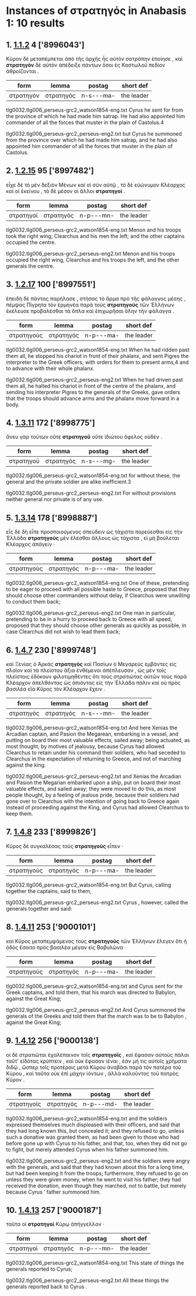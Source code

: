 # Instances of στρατηγός in Anabasis 1: 10 results
## 1. [1.1.2](https://beyond-translation.perseus.org/reader/urn:cts:greekLit:tlg0032.tlg006.perseus-grc2:1.1.2?mode=syntax-trees) 4 ['8996043']
Κῦρον δὲ μεταπέμπεται ἀπὸ τῆς ἀρχῆς ἧς αὐτὸν σατράπην ἐποίησε , καὶ **στρατηγὸν** δὲ αὐτὸν ἀπέδειξε πάντων ὅσοι ἐς Καστωλοῦ πεδίον ἁθροίζονται . 

| form | lemma | postag | short def |
| --- | --- | --- | --- |
| στρατηγὸν | στρατηγός | n-s---ma- | the leader |

tlg0032.tlg006_perseus-grc2_watson1854-eng.txt Cyrus he sent for from the province of which he had made him satrap. He had also appointed him commander of all the forces that muster in the plain of Castolus.4 

tlg0032.tlg006_perseus-grc2_perseus-eng2.txt but  Cyrus  he summoned from the province over which he had made him satrap, and he had also appointed him commander of all the forces that muster in the plain of Castolus. 

## 2. [1.2.15](https://beyond-translation.perseus.org/reader/urn:cts:greekLit:tlg0032.tlg006.perseus-grc2:1.2.15?mode=syntax-trees) 95 ['8997482']
εἶχε δὲ τὸ μὲν δεξιὸν Μένων καὶ οἱ σὺν αὐτῷ , τὸ δὲ εὐώνυμον Κλέαρχος καὶ οἱ ἐκείνου , τὸ δὲ μέσον οἱ ἄλλοι **στρατηγοί** . 

| form | lemma | postag | short def |
| --- | --- | --- | --- |
| στρατηγοί | στρατηγός | n-p---mn- | the leader |

tlg0032.tlg006_perseus-grc2_watson1854-eng.txt Menon and his troops took the right wing; Clearchus and his men the left; and the other captains occupied the centre. 

tlg0032.tlg006_perseus-grc2_perseus-eng2.txt Menon and his troops occupied the right wing, Clearchus and his troops the left, and the other generals the centre. 

## 3. [1.2.17](https://beyond-translation.perseus.org/reader/urn:cts:greekLit:tlg0032.tlg006.perseus-grc2:1.2.17?mode=syntax-trees) 100 ['8997551']
ἐπειδὴ δὲ πάντας παρήλασε , στήσας τὸ ἅρμα πρὸ τῆς φάλαγγος μέσης , πέμψας Πίγρητα τὸν ἑρμηνέα παρὰ τοὺς **στρατηγοὺς** τῶν Ἑλλήνων ἐκέλευσε προβαλέσθαι τὰ ὅπλα καὶ ἐπιχωρῆσαι ὅλην τὴν φάλαγγα . 

| form | lemma | postag | short def |
| --- | --- | --- | --- |
| στρατηγοὺς | στρατηγός | n-p---ma- | the leader |

tlg0032.tlg006_perseus-grc2_watson1854-eng.txt When he had ridden past them all, he stopped his chariot in front of their phalanx, and sent Pigres the interpreter to the Greek officers, with orders for them to present arms,4 and to advance with their whole phalanx. 

tlg0032.tlg006_perseus-grc2_perseus-eng2.txt When he had driven past them all, he halted his chariot in front of the centre of the phalanx, and sending his interpreter Pigres to the generals of the Greeks, gave orders that the troops should advance arms and the phalanx move forward in a body. 

## 4. [1.3.11](https://beyond-translation.perseus.org/reader/urn:cts:greekLit:tlg0032.tlg006.perseus-grc2:1.3.11?mode=syntax-trees) 172 ['8998775']
ἄνευ γὰρ τούτων οὔτε **στρατηγοῦ** οὔτε ἰδιώτου ὄφελος οὐδέν . 

| form | lemma | postag | short def |
| --- | --- | --- | --- |
| στρατηγοῦ | στρατηγός | n-s---mg- | the leader |

tlg0032.tlg006_perseus-grc2_watson1854-eng.txt for without these, the general and the private soldier are alike inefficient.3 

tlg0032.tlg006_perseus-grc2_perseus-eng2.txt For without provisions neither general nor private is of any use. 

## 5. [1.3.14](https://beyond-translation.perseus.org/reader/urn:cts:greekLit:tlg0032.tlg006.perseus-grc2:1.3.14?mode=syntax-trees) 178 ['8998887']
εἷς δὲ δὴ εἶπε προσποιούμενος σπεύδειν ὡς τάχιστα πορεύεσθαι εἰς τὴν Ἑλλάδα **στρατηγοὺς** μὲν ἑλέσθαι ἄλλους ὡς τάχιστα , εἰ μὴ βούλεται Κλέαρχος ἀπάγειν · 

| form | lemma | postag | short def |
| --- | --- | --- | --- |
| στρατηγοὺς | στρατηγός | n-p---ma- | the leader |

tlg0032.tlg006_perseus-grc2_watson1854-eng.txt One of these, pretending to be eager to proceed with all possible haste to Greece, proposed that they should choose other commanders without delay, if Clearchus were unwilling to conduct them back; 

tlg0032.tlg006_perseus-grc2_perseus-eng2.txt One man in particular, pretending to be in a hurry to proceed back to  Greece  with all speed, proposed that they should choose other generals as quickly as possible, in case Clearchus did not wish to lead them back; 

## 6. [1.4.7](https://beyond-translation.perseus.org/reader/urn:cts:greekLit:tlg0032.tlg006.perseus-grc2:1.4.7?mode=syntax-trees) 230 ['8999748']
καὶ Ξενίας ὁ Ἀρκὰς **στρατηγὸς** καὶ Πασίων ὁ Μεγαρεὺς ἐμβάντες εἰς πλοῖον καὶ τὰ πλείστου ἄξια ἐνθέμενοι ἀπέπλευσαν , ὡς μὲν τοῖς πλείστοις ἐδόκουν φιλοτιμηθέντες ὅτι τοὺς στρατιώτας αὐτῶν τοὺς παρὰ Κλέαρχον ἀπελθόντας ὡς ἀπιόντας εἰς τὴν Ἑλλάδα πάλιν καὶ οὐ πρὸς βασιλέα εἴα Κῦρος τὸν Κλέαρχον ἔχειν . 

| form | lemma | postag | short def |
| --- | --- | --- | --- |
| στρατηγὸς | στρατηγός | n-s---mn- | the leader |

tlg0032.tlg006_perseus-grc2_watson1854-eng.txt And here Xenias the Arcadian captain, and Pasion the Megarean, embarking in a vessel, and putting on board their most valuable effects, sailed away; being actuated, as most thought, by motives of jealousy, because Cyrus had allowed Clearchus to retain under his command their soldiers, who had seceded to Clearchus in the expectation of returning to Greece, and not of marching against the king. 

tlg0032.tlg006_perseus-grc2_perseus-eng2.txt and Xenias the Arcadian and Pasion the Megarian embarked upon a ship, put on board their most valuable effects, and sailed away; they were moved to do this, as most people thought, by a feeling of jealous pride, because their soldiers had gone over to Clearchus with the intention of going back to  Greece  again instead of proceeding against the King, and  Cyrus  had allowed Clearchus to keep them. 

## 7. [1.4.8](https://beyond-translation.perseus.org/reader/urn:cts:greekLit:tlg0032.tlg006.perseus-grc2:1.4.8?mode=syntax-trees) 233 ['8999826']
Κῦρος δὲ συγκαλέσας τοὺς **στρατηγοὺς** εἶπεν · 

| form | lemma | postag | short def |
| --- | --- | --- | --- |
| στρατηγοὺς | στρατηγός | n-p---ma- | the leader |

tlg0032.tlg006_perseus-grc2_watson1854-eng.txt But Cyrus, calling together the captains, said to them, 

tlg0032.tlg006_perseus-grc2_perseus-eng2.txt Cyrus , however, called the generals together and said: 

## 8. [1.4.11](https://beyond-translation.perseus.org/reader/urn:cts:greekLit:tlg0032.tlg006.perseus-grc2:1.4.11?mode=syntax-trees) 253 ['9000101']
καὶ Κῦρος μεταπεμψάμενος τοὺς **στρατηγοὺς** τῶν Ἑλλήνων ἔλεγεν ὅτι ἡ ὁδὸς ἔσοιτο πρὸς βασιλέα μέγαν εἰς Βαβυλῶνα · 

| form | lemma | postag | short def |
| --- | --- | --- | --- |
| στρατηγοὺς | στρατηγός | n-p---ma- | the leader |

tlg0032.tlg006_perseus-grc2_watson1854-eng.txt and Cyrus sent for the Greek captains, and told them, that his march was directed to Babylon, against the Great King; 

tlg0032.tlg006_perseus-grc2_perseus-eng2.txt And  Cyrus  summoned the generals of the Greeks and told them that the march was to be to  Babylon , against the Great King; 

## 9. [1.4.12](https://beyond-translation.perseus.org/reader/urn:cts:greekLit:tlg0032.tlg006.perseus-grc2:1.4.12?mode=syntax-trees) 256 ['9000138']
οἱ δὲ στρατιῶται ἐχαλέπαινον τοῖς **στρατηγοῖς** , καὶ ἔφασαν αὐτοὺς πάλαι ταῦτ’ εἰδότας κρύπτειν , καὶ οὐκ ἔφασαν ἰέναι , ἐὰν μή τις αὐτοῖς χρήματα διδῷ , ὥσπερ τοῖς προτέροις μετὰ Κύρου ἀναβᾶσι παρὰ τὸν πατέρα τοῦ Κύρου , καὶ ταῦτα οὐκ ἐπὶ μάχην ἰόντων , ἀλλὰ καλοῦντος τοῦ πατρὸς Κῦρον . 

| form | lemma | postag | short def |
| --- | --- | --- | --- |
| στρατηγοῖς | στρατηγός | n-p---md- | the leader |

tlg0032.tlg006_perseus-grc2_watson1854-eng.txt and the soldiers expressed themselves much displeased with their officers, and said that they had long known this, but concealed it; and they refused to go, unless such a donative was granted them, as had been given to those who had before gone up with Cyrus to his father, and that, too, when they did not go to fight, but merely attended Cyrus when his father summoned him. 

tlg0032.tlg006_perseus-grc2_perseus-eng2.txt and the soldiers were angry with the generals, and said that they had known about this for a long time, but had been keeping it from the troops; furthermore, they refused to go on unless they were given money, when he went to visit his father; they had received the donation, even though they marched, not to battle, but merely because  Cyrus ’ father summoned him. 

## 10. [1.4.13](https://beyond-translation.perseus.org/reader/urn:cts:greekLit:tlg0032.tlg006.perseus-grc2:1.4.13?mode=syntax-trees) 257 ['9000187']
ταῦτα οἱ **στρατηγοὶ** Κύρῳ ἀπήγγελλον · 

| form | lemma | postag | short def |
| --- | --- | --- | --- |
| στρατηγοὶ | στρατηγός | n-p---mn- | the leader |

tlg0032.tlg006_perseus-grc2_watson1854-eng.txt This state of things the generals reported to Cyrus; 

tlg0032.tlg006_perseus-grc2_perseus-eng2.txt All these things the generals reported back to  Cyrus . 


